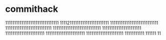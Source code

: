# commithack
111111111111111111111111111111
111121111111111111111111111
111111111111111111111111111
11111111111111111111111111
111111111111111111111111111
1111111111111111111111
1111111111111111111111
1111111111111111111111
111111111111111111111
11111111111
111111
11
